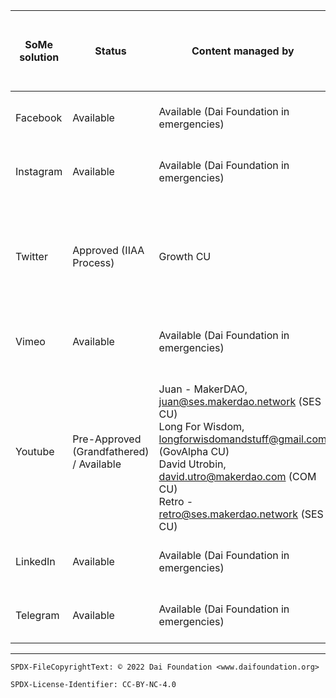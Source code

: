 SoMe solution|Status|Content managed by|Purpose|Last modification (Blank means "Grandfathered")|Content Manager Contact name|Content Manager Contact ID|Delegation Target|Platform Manager (Tech Content Platform Manager)|Notes
-|-|-|-|-|-|-|-|-|-
Facebook|Available|Available (Dai Foundation in emergencies)|||Dai Foundation as placeholder|Dumitru's personal profile|Dumitru (is in the process of being moved to a Dai Foundation account)|Facebook|One admin profile, multiple users with different roles.
Instagram|Available|Available (Dai Foundation in emergencies)|||Dai Foundation as placeholder|techops@daifoundation.org|TechOps team on behalf of Dai Foundation|Instagram|Managed via Facebook Business Manager acct
Twitter|Approved (IIAA Process)|Growth CU|share information and start conversations with the Maker ecosystem|2022-02-08|Nadia|hello@makergrowth.com|Contributor:<br>@MakerGrowth<br>@nad8802<br><br>App Authorizations:<br>Feedhive.io account controlled by the Growth CU<br>Unboxsocial.com account controlled by the Growth CU|Twitter.com|Content Managers to be added with tweetdeck-teams (https://forum.makerdao.com/t/intangible-asset-agreed-modification-of-management-2022-02-01/12980)
Vimeo|Available|Available (Dai Foundation in emergencies)|||Dai Foundation as placeholder|techops@daifoundation.org|TechOps team on behalf of Dai Foundation|Vimeo|2 contributors can be added with different roles - https://vimeo.com/settings/account/team_members
Youtube|Pre-Approved (Grandfathered) / Available|<br>Juan - MakerDAO, juan@ses.makerdao.network (SES CU)<br>Long For Wisdom, longforwisdomandstuff@gmail.com (GovAlpha CU)<br>David Utrobin, david.utro@makerdao.com (COM CU)<br>Retro - retro@ses.makerdao.network (SES CU)<br>||||(Dumitru Zavrotschi) - Primary owner|<br>Juan - MakerDAO, juan@ses.makerdao.network (SES CU)<br>Long For Wisdom, longforwisdomandstuff@gmail.com (GovAlpha CU)<br>David Utrobin, david.utro@makerdao.com (COM CU)<br>Retro - retro@ses.makerdao.network (SES CU)<br>|Youtube|Add or remove members with different permissions can be done here - https://www.youtube.com/account
LinkedIn|Available|Available (Dai Foundation in emergencies)|||Dai Foundation as placeholder|Dumitru's personal profile|Dumitru (is in the process of being moved to a Dai Foundation account)|LinkedIn|Possible to have multiple admins here - https://www.linkedin.com/company/10146072/admin/manage-admins/<br>- Super admin - Content - Curator - Analyst
Telegram|Available|Available (Dai Foundation in emergencies)|||Dai Foundation as placeholder|Dumitru's phone number|Dumitru (is in the process of being moved to a Dai Foundation account)|Telegram|Add ability for specific users to do the following: - Send messages - Send images - invite users - etc. Done here - https://web.telegram.org/k/ -> Settings -> Permissions













---


```
SPDX-FileCopyrightText: © 2022 Dai Foundation <www.daifoundation.org>

SPDX-License-Identifier: CC-BY-NC-4.0
```